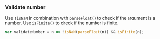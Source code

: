 ### Validate number

Use `!isNaN` in combination with `parseFloat()` to check if the argument is a number.
Use `isFinite()` to check if the number is finite.

```js
var validateNumber = n => !isNaN(parseFloat(n)) && isFinite(n);
```
